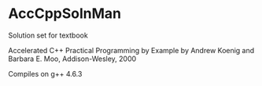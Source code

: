 AccCppSolnMan
=============

Solution set for textbook

Accelerated C++ Practical Programming by Example
by Andrew Koenig and Barbara E. Moo,
Addison-Wesley, 2000

Compiles on g++ 4.6.3